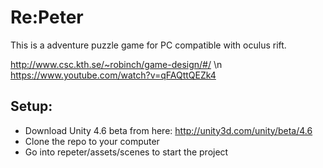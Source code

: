 # Re:Peter

This is a adventure puzzle game for PC compatible with oculus rift. 

http://www.csc.kth.se/~robinch/game-design/#/ \n
https://www.youtube.com/watch?v=qFAQttQEZk4

## Setup:

- Download Unity 4.6 beta from here: http://unity3d.com/unity/beta/4.6
- Clone the repo to your computer
- Go into repeter/assets/scenes to start the project

